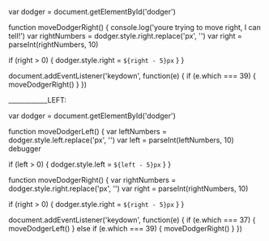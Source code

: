 var dodger = document.getElementById('dodger')


function moveDodgerRight() {
  console.log('youre trying to move right, I can tell!')
  var rightNumbers = dodger.style.right.replace('px', '')
  var right = parseInt(rightNumbers, 10)

  if (right > 0) {
    dodger.style.right = `${right - 5}px`
  }
}

document.addEventListener('keydown', function(e) {
  if (e.which === 39) {
    moveDodgerRight()
  }
})


____________LEFT:

var dodger = document.getElementById('dodger')

function moveDodgerLeft() {
  var leftNumbers = dodger.style.left.replace('px', '')
  var left = parseInt(leftNumbers, 10)
  debugger

  if (left > 0) {
    dodger.style.left = `${left - 5}px`
  }
}

function moveDodgerRight() {
  var rightNumbers = dodger.style.right.replace('px', '')
  var right = parseInt(rightNumbers, 10)

  if (right > 0) {
    dodger.style.right = `${right - 5}px`
  }
}

document.addEventListener('keydown', function(e) {
  if (e.which === 37) {
    moveDodgerLeft()
  } else if (e.which === 39) {
      moveDodgerRight()
  }
})
